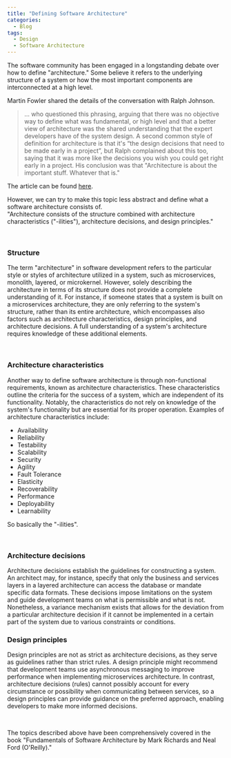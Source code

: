 ```yaml
---
title: "Defining Software Architecture"
categories:
  - Blog
tags:
  - Design
  - Software Architecture
---
```


The software community has been engaged in a longstanding debate over how to define "architecture." Some believe it refers to the underlying structure of a system or how the most important components are interconnected at a high level.

Martin Fowler shared the details of the conversation with Ralph Johnson.
> ... who questioned this phrasing, arguing that there was no objective way to define what was fundamental, or high level and that a better view of architecture was the shared understanding that the expert developers have of the system design.
> A second common style of definition for architecture is that it's “the design decisions that need to be made early in a project”, but Ralph complained about this too, saying that it was more like the decisions you wish you could get right early in a project.
> His conclusion was that "Architecture is about the important stuff. Whatever that is."

The article can be found [here](https://martinfowler.com/architecture/).</cite>


However, we can try to make this topic less abstract and define what a software architecture consists of. <br>
"Architecture consists of the structure combined with architecture characteristics ("-ilities"), architecture decisions, and design principles."

<br>

### Structure

The term "architecture" in software development refers to the particular style or styles of architecture utilized in a system, such as microservices, monolith, layered, or microkernel. 
However, solely describing the architecture in terms of its structure does not provide a complete understanding of it. 
For instance, if someone states that a system is built on a microservices architecture, they are only referring to the system's structure, rather than its entire architecture, which encompasses also factors such as architecture characteristics, design principles, and architecture decisions. 
A full understanding of a system's architecture requires knowledge of these additional elements.

<br>

### Architecture characteristics 

Another way to define software architecture is through non-functional requirements, known as architecture characteristics. 
These characteristics outline the criteria for the success of a system, which are independent of its functionality. 
Notably, the characteristics do not rely on knowledge of the system's functionality but are essential for its proper operation. 
Examples of architecture characteristics include:
- Availability 
- Reliability
- Testability
- Scalability
- Security
- Agility
- Fault Tolerance
- Elasticity 
- Recoverability
- Performance
- Deployability
- Learnability

So basically the "-ilities".

<br>

### Architecture decisions

Architecture decisions establish the guidelines for constructing a system. An architect may, for instance, specify that only the business and services layers in a layered architecture can access the database or mandate specific data formats. 
These decisions impose limitations on the system and guide development teams on what is permissible and what is not. 
Nonetheless, a variance mechanism exists that allows for the deviation from a particular architecture decision if it cannot be implemented in a certain part of the system due to various constraints or conditions.
<br>

### Design principles

Design principles are not as strict as architecture decisions, as they serve as guidelines rather than strict rules. 
A design principle might recommend that development teams use asynchronous messaging to improve performance when implementing microservices architecture. 
In contrast, architecture decisions (rules) cannot possibly account for every circumstance or possibility when communicating between services, so a design principles can provide guidance on the preferred approach, enabling developers to make more informed decisions.

<br>

The topics described above have been comprehensively covered in the book
"Fundamentals of Software Architecture by Mark Richards and Neal Ford (O'Reilly)."
